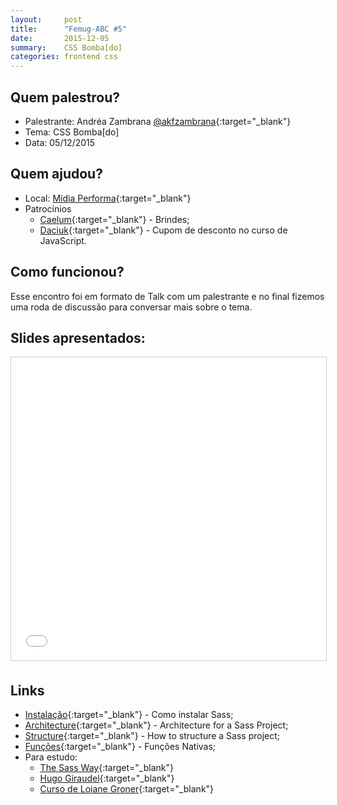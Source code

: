 ```yaml
---
layout:     post
title:      "Femug-ABC #5"
date:       2015-12-05
summary:    CSS Bomba[do]
categories: frontend css
---
```

## Quem palestrou?
* Palestrante: Andréa Zambrana [@akfzambrana](https://twitter.com/akfzambrana){:target="_blank"}
* Tema: CSS Bomba[do]
* Data: 05/12/2015

## Quem ajudou?
* Local: [Mídia Performa](http://www.midiaperforma.com.br/){:target="_blank"}
* Patrocínios
    * [Caelum](http://www.caelum.com.br/){:target="_blank"} - Brindes;
    * [Daciuk](http://blog.da2k.com.br/cursos/){:target="_blank"} - Cupom de desconto no curso de JavaScript.

## Como funcionou?

Esse encontro foi em formato de Talk com um palestrante e no final fizemos uma roda de discussão para conversar mais sobre o tema.

## Slides apresentados:

<iframe src="//www.slideshare.net/slideshow/embed_code/key/hfRCZ1Z8Z0ZO13" width="595" height="485" frameborder="0" marginwidth="0" marginheight="0" scrolling="no" style="border:1px solid #CCC; border-width:1px; margin-bottom:5px; max-width: 100%;" allowfullscreen></iframe>

## Links 
* [Instalação](http://sass-lang.com/install){:target="_blank"} - Como instalar Sass;
* [Architecture](http://www.sitepoint.com/architecture-sass-project/){:target="_blank"} - Architecture for a Sass Project;
* [Structure](http://thesassway.com/beginner/how-to-structure-a-sass-project){:target="_blank"} - How to structure a Sass project;
* [Funções](http://sass-lang.com/documentation/file.SASS_REFERENCE.html#functions){:target="_blank"} - Funções Nativas;
* Para estudo:
	* [The Sass Way](http://thesassway.com/){:target="_blank"}
	* [Hugo Giraudel](http://hugogiraudel.com/blog/){:target="_blank"}
	* [Curso de Loiane Groner](https://www.youtube.com/playlist?list=PL3C05B7A66AC502CF){:target="_blank"}